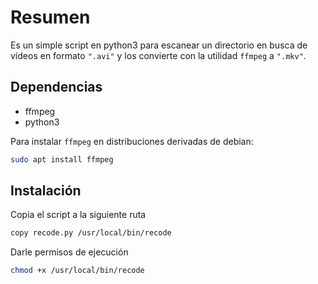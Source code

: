 # Resumen

Es un simple script en python3 para escanear un directorio en busca de vídeos en formato `".avi"` y los convierte con la utilidad `ffmpeg` a `".mkv"`.



## Dependencias

- ffmpeg
- python3

Para instalar `ffmpeg` en distribuciones derivadas de debian:

```bash
sudo apt install ffmpeg
```



## Instalación

Copia el script a la siguiente ruta

```bash
copy recode.py /usr/local/bin/recode
```

Darle permisos de ejecución

```bash
chmod +x /usr/local/bin/recode
```

